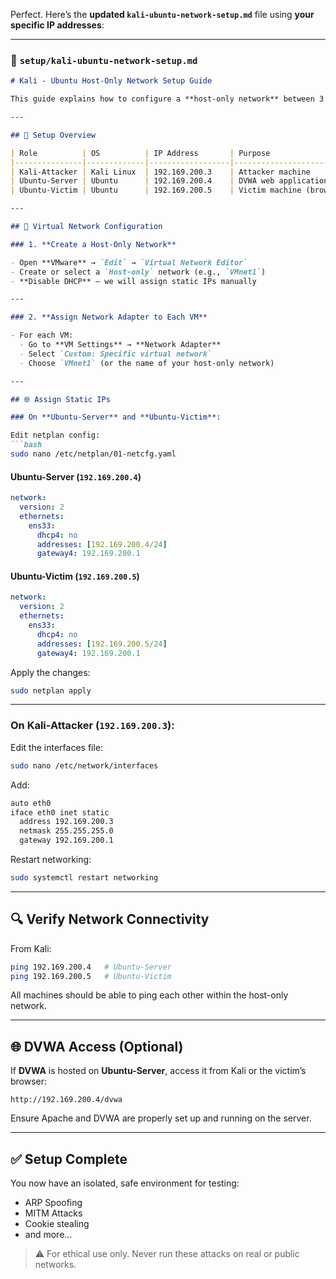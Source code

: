 Perfect. Here’s the **updated `kali-ubuntu-network-setup.md`** file using **your specific IP addresses**:

---

### 📄 `setup/kali-ubuntu-network-setup.md`

````markdown
# Kali - Ubuntu Host-Only Network Setup Guide

This guide explains how to configure a **host-only network** between 3 virtual machines using VMware or VirtualBox for ethical hacking practice.

---

## 🧱 Setup Overview

| Role          | OS          | IP Address       | Purpose                     |
|---------------|-------------|------------------|-----------------------------|
| Kali-Attacker | Kali Linux  | 192.169.200.3    | Attacker machine            |
| Ubuntu-Server | Ubuntu      | 192.169.200.4    | DVWA web application host   |
| Ubuntu-Victim | Ubuntu      | 192.169.200.5    | Victim machine (browser)    |

---

## 🔌 Virtual Network Configuration

### 1. **Create a Host-Only Network**

- Open **VMware** → `Edit` → `Virtual Network Editor`
- Create or select a `Host-only` network (e.g., `VMnet1`)
- **Disable DHCP** — we will assign static IPs manually

---

### 2. **Assign Network Adapter to Each VM**

- For each VM:
  - Go to **VM Settings** → **Network Adapter**
  - Select `Custom: Specific virtual network`
  - Choose `VMnet1` (or the name of your host-only network)

---

## 🌐 Assign Static IPs

### On **Ubuntu-Server** and **Ubuntu-Victim**:

Edit netplan config:
```bash
sudo nano /etc/netplan/01-netcfg.yaml
````

#### Ubuntu-Server (`192.169.200.4`)

```yaml
network:
  version: 2
  ethernets:
    ens33:
      dhcp4: no
      addresses: [192.169.200.4/24]
      gateway4: 192.169.200.1
```

#### Ubuntu-Victim (`192.169.200.5`)

```yaml
network:
  version: 2
  ethernets:
    ens33:
      dhcp4: no
      addresses: [192.169.200.5/24]
      gateway4: 192.169.200.1
```

Apply the changes:

```bash
sudo netplan apply
```

---

### On **Kali-Attacker** (`192.169.200.3`):

Edit the interfaces file:

```bash
sudo nano /etc/network/interfaces
```

Add:

```bash
auto eth0
iface eth0 inet static
  address 192.169.200.3
  netmask 255.255.255.0
  gateway 192.169.200.1
```

Restart networking:

```bash
sudo systemctl restart networking
```

---

## 🔍 Verify Network Connectivity

From Kali:

```bash
ping 192.169.200.4   # Ubuntu-Server
ping 192.169.200.5   # Ubuntu-Victim
```

All machines should be able to ping each other within the host-only network.

---

## 🌐 DVWA Access (Optional)

If **DVWA** is hosted on **Ubuntu-Server**, access it from Kali or the victim’s browser:

```
http://192.169.200.4/dvwa
```

Ensure Apache and DVWA are properly set up and running on the server.

---

## ✅ Setup Complete

You now have an isolated, safe environment for testing:

* ARP Spoofing
* MITM Attacks
* Cookie stealing
* and more…

> ⚠️ For ethical use only. Never run these attacks on real or public networks.



